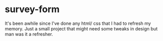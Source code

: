 # survey-form
It's been awhile since I've done any html/ css that I had to refresh my memory. Just a small project that might need some tweaks in design but man was it a refresher. 
